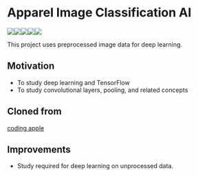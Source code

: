 # Apparel Image Classification AI
<img src="https://img.shields.io/badge/visualstudiocode-007ACC?style=for-the-badge&logo=visualstudiocode&logoColor=white"><img src="https://img.shields.io/badge/Python-3776AB?style=for-the-badge&logo=Python&logoColor=white"><img src="https://img.shields.io/badge/Tensorflow-FF6F00?style=for-the-badge&logo=Tensorflow&logoColor=white"><img src="https://img.shields.io/badge/Keras-D00000?style=for-the-badge&logo=Keras&logoColor=white"><img src="https://img.shields.io/badge/Numpy-013243?style=for-the-badge&logo=Numpy&logoColor=white">


This project uses preprocessed image data for deep learning.

## Motivation
* To study deep learning and TensorFlow
* To study convolutional layers, pooling, and related concepts 

## Cloned from
[coding apple](https://codingapple.com/course/python-deep-learning/)

## Improvements
* Study required for deep learning on unprocessed data.
